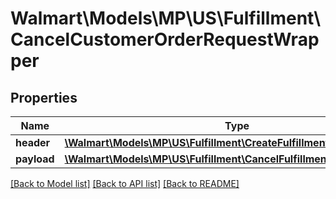 # Walmart\Models\MP\US\Fulfillment\CancelCustomerOrderRequestWrapper

## Properties

Name | Type | Description | Notes
------------ | ------------- | ------------- | -------------
**header** | [**\Walmart\Models\MP\US\Fulfillment\CreateFulfillmentRequestHeader**](CreateFulfillmentRequestHeader.md) |  |
**payload** | [**\Walmart\Models\MP\US\Fulfillment\CancelFulfillmentRequestPayload**](CancelFulfillmentRequestPayload.md) |  | [optional]


[[Back to Model list]](./) [[Back to API list]](../../../../../README.md#supported-apis) [[Back to README]](../../../../../README.md)
